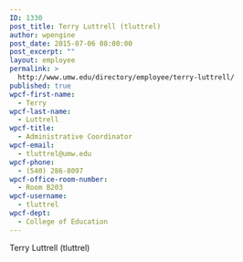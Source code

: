 ```yaml
---
ID: 1330
post_title: Terry Luttrell (tluttrel)
author: wpengine
post_date: 2015-07-06 08:00:00
post_excerpt: ""
layout: employee
permalink: >
  http://www.umw.edu/directory/employee/terry-luttrell/
published: true
wpcf-first-name:
  - Terry
wpcf-last-name:
  - Luttrell
wpcf-title:
  - Administrative Coordinator
wpcf-email:
  - tluttrel@umw.edu
wpcf-phone:
  - (540) 286-8097
wpcf-office-room-number:
  - Room B203
wpcf-username:
  - tluttrel
wpcf-dept:
  - College of Education
---
```

Terry Luttrell (tluttrel)